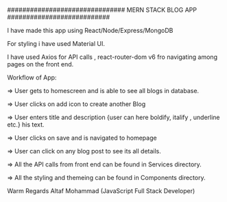 ############################### MERN STACK BLOG APP ###########################

I have made this app using React/Node/Express/MongoDB

For styling i have used Material UI.

I have used Axios for API calls , react-router-dom v6 fro navigating among pages on the front end.

Workflow of App:

=> User gets to homescreen and is able to see all blogs in database.

=> User clicks on add icon to create another Blog 

=> User enters title and description {user can here boldify, italify , underline etc.} his text.

=> User clicks on save and is navigated to homepage

=> User can click on any blog post to see its all details.

=> All the API calls from front end can be found in Services directory.

=> All the styling and themeing can be found in Components directory.


Warm Regards
Altaf Mohammad (JavaScript Full Stack Developer)

